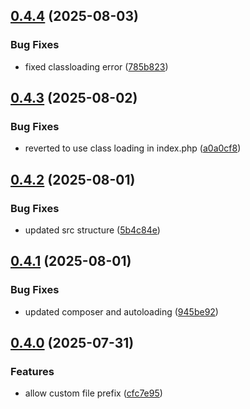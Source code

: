 ## [0.4.4](https://github.com/tearoom1/kirby-ftp-backup/compare/v0.4.3...v0.4.4) (2025-08-03)


### Bug Fixes

* fixed classloading error ([785b823](https://github.com/tearoom1/kirby-ftp-backup/commit/785b823991861985a33147c771de273befc9c5a8))

## [0.4.3](https://github.com/tearoom1/kirby-ftp-backup/compare/v0.4.2...v0.4.3) (2025-08-02)


### Bug Fixes

* reverted to use class loading in index.php ([a0a0cf8](https://github.com/tearoom1/kirby-ftp-backup/commit/a0a0cf8233aba81ceb8ad9cc1135e27197c524af))

## [0.4.2](https://github.com/tearoom1/kirby-ftp-backup/compare/v0.4.1...v0.4.2) (2025-08-01)


### Bug Fixes

* updated src structure ([5b4c84e](https://github.com/tearoom1/kirby-ftp-backup/commit/5b4c84e0bd89e0f8833549e04c50dd744189d0d5))

## [0.4.1](https://github.com/tearoom1/kirby-ftp-backup/compare/v0.4.0...v0.4.1) (2025-08-01)


### Bug Fixes

* updated composer and autoloading ([945be92](https://github.com/tearoom1/kirby-ftp-backup/commit/945be923793da12c4371aa91cf5e283899274113))

## [0.4.0](https://github.com/tearoom1/kirby-ftp-backup/compare/v0.3.2...v0.4.0) (2025-07-31)


### Features

* allow custom file prefix ([cfc7e95](https://github.com/tearoom1/kirby-ftp-backup/commit/cfc7e95c5376b160b1096606d0052087b462f6f4))

